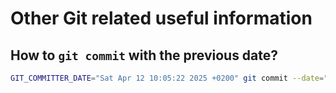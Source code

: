 # Other Git related useful information

## How to `git commit` with the previous date?

```bash
GIT_COMMITTER_DATE="Sat Apr 12 10:05:22 2025 +0200" git commit --date="2025-04-12 10:05:22" -m "Solve 1446. Consecutive Characters"
```
